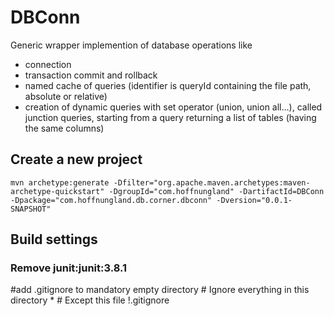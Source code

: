 # DBConn

Generic wrapper implemention of database operations like

* connection
* transaction commit and rollback
* named cache of queries (identifier is queryId containing the file path, absolute or relative)
* creation of dynamic queries with set operator (union, union all...), called junction queries, starting from a query returning a list of tables (having the same columns)


## Create a new project
	mvn archetype:generate -Dfilter="org.apache.maven.archetypes:maven-archetype-quickstart" -DgroupId="com.hoffnungland" -DartifactId=DBConn -Dpackage="com.hoffnungland.db.corner.dbconn" -Dversion="0.0.1-SNAPSHOT"
## Build settings
### Remove junit:junit:3.8.1

#add .gitignore to mandatory empty directory
	# Ignore everything in this directory
	*
	# Except this file
	!.gitignore
